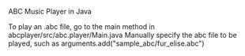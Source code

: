ABC Music Player in Java

To play an .abc file, go to the main method in abcplayer/src/abc.player/Main.java
Manually specify the abc file to be played, such as arguments.add("sample_abc/fur_elise.abc") 
